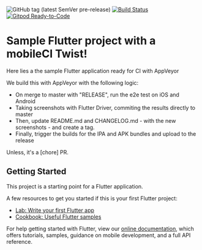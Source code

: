 ![GitHub tag (latest SemVer pre-release)](https://img.shields.io/github/v/tag/caveman280/sample-flutter-mobileci?include_prereleases&style=for-the-badge) [![Build Status](https://img.shields.io/travis/caveman280/sample-flutter-mobileci/master?style=for-the-badge&label=Build:+master)](https://travis-ci.org/caveman280/sample-flutter-mobileci) [![Gitpod Ready-to-Code](https://img.shields.io/badge/Gitpod-Ready--to--Code-blue?style=for-the-badge&logo=gitpod)](https://gitpod.io/#https://github.com/caveman280/sample-flutter-mobileci)

# Sample Flutter project with a mobileCI Twist!

Here lies a the sample Flutter application ready for CI with AppVeyor

We build this with AppVeyor with the following logic:

- On merge to master with "RELEASE", run the e2e test on iOS and Android
- Taking screenshots with Flutter Driver, commiting the results directly to master
- Then, update README.md and CHANGELOG.md - with the new screenshots - and create a tag.
- Finally, trigger the builds for the IPA and APK bundles and upload to the release

Unless, it's a \[chore] PR.

## Getting Started

This project is a starting point for a Flutter application.

A few resources to get you started if this is your first Flutter project:

- [Lab: Write your first Flutter app](https://flutter.dev/docs/get-started/codelab)
- [Cookbook: Useful Flutter samples](https://flutter.dev/docs/cookbook)

For help getting started with Flutter, view our
[online documentation](https://flutter.dev/docs), which offers tutorials,
samples, guidance on mobile development, and a full API reference.
